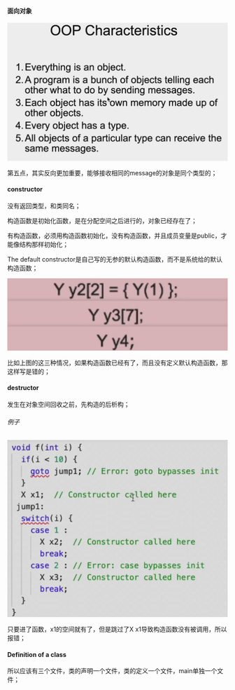 #### 面向对象

![image-20221110221252487](../../img/test/image-20221110221252487.png)

第五点，其实反向更加重要，能够接收相同的message的对象是同个类型的；

#### constructor
没有返回类型，和类同名；

构造函数是初始化函数，是在分配空间之后进行的，对象已经存在了；

有构造函数，必须用构造函数初始化，没有构造函数，并且成员变量是public，才能像结构那样初始化；

The default constructor是自己写的无参的默认构造函数，而不是系统给的默认构造函数；

![image-20221111201013985](../../img/test/image-20221111201013985.png)

比如上图的这三种情况，如果构造函数已经有了，而且没有定义默认构造函数，那这样写是错的；

#### destructor
发生在对象空间回收之前，先构造的后析构；

###### 例子

![image-20221111201754837](../../img/test/image-20221111201754837.png)

只要进了函数，x1的空间就有了，但是跳过了X x1导致构造函数没有被调用，所以报错；

#### Definition of a class
所以应该有三个文件，类的声明一个文件，类的定义一个文件，main单独一个文件；

